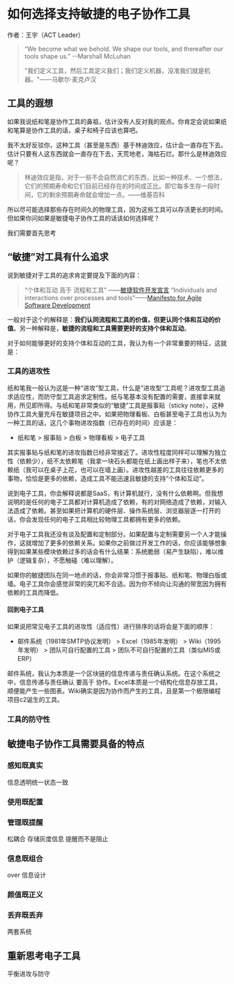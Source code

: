 # 如何选择支持敏捷的电子协作工具

作者：王宇（ACT Leader）

> “We become what we behold. We shape our tools, and thereafter our tools shape us.” --Marshall McLuhan
>
> "我们定义工具，然后工具定义我们；我们定义机器，没准我们就是机器。"——马歇尔·麦克卢汉

## 工具的遐想

如果我说纸和笔是协作工具的鼻祖，估计没有人反对我的观点。你肯定会说如果纸和笔算是协作工具的话，桌子和椅子应该也算吧。

我不太好反驳你，这种工具（甚至是东西）基于林迪效应，估计会一直存在下去。估计只要有人这东西就会一直存在下去，天荒地老，海枯石烂。那什么是林迪效应呢？

> 林迪效应是指，对于一些不会自然消亡的东西，比如一种技术、一个想法，它们的预期寿命和它们目前已经存在的时间成正比。即它每多生存一段时间，它的剩余预期寿命就会增加一点。——维基百科

所以尽可能选择那些存在时间久的物理工具，因为这些工具可以存活更长的时间。但如果你问如果是敏捷电子协作工具的话该如何选择呢？

我们需要首先思考

## “敏捷”对工具有什么追求

说到敏捷对于工具的追求肯定要提及下面的内容：

> “个体和互动 高于 流程和工具” ——[敏捷软件开发宣言](https://agilemanifesto.org/iso/zhchs/manifesto.html)
> “Individuals and interactions over processes and tools”——[Manifesto for Agile Software Development](https://agilemanifesto.org/iso/en/manifesto.html)

一般对于这个的解释是：**我们认同流程和工具的价值，但更认同个体和互动的价值**。另一种解释是，**敏捷的流程和工具需要更好的支持个体和互动**。

对于如何能够更好的支持个体和互动的工具，我认为有一个非常重要的特征，这就是：

### 工具的进攻性

纸和笔我一般认为这是一种“进攻”型工具，什么是“进攻型”工具呢？进攻型工具追求适应性，而防守型工具追求定制性。纸与笔基本没有配置的需要，直接拿来就用，所见即所得。与纸和笔非常类似的“敏捷”工具是报事贴（sticky note），这种协作工具大量充斥在敏捷项目之中。如果把物理看板、白板甚至电子工具也认为为一种工具的话，这几个事物进攻指数（已存在的时间）应该是：

* 纸和笔 > 报事贴 > 白板 > 物理看板 > 电子工具

其实报事贴与纸和笔的进攻指数已经非常接近了。进攻性程度同样可以理解为独立性（依赖少），纸不太依赖笔（我拿一块石头都能在纸上画出样子来），笔也不太依赖纸（我可以在桌子上花，也可以在墙上画）。进攻性越差的工具往往依赖更多的事物，恰恰是更多的依赖，造成工具不能迅速且敏捷的支持“个体和互动”。

说到电子工具，你会解释说都是SaaS，有计算机就行，没有什么依赖啊。但我想说明的是任何的电子工具都对计算机造成了依赖，有的对网络造成了依赖，对输入法造成了依赖。甚至如果把计算机的硬件层、操作系统层、浏览器层逐一打开的话，你会发现任何的电子工具相比较物理工具都拥有更多的依赖。

对于电子工具我还没有谈及配置和定制部分。如果配置与定制需要另一个人才能操作，这就增加了更多的依赖关系。如果你之前做过开发工作的话，你应该能够想象得到如果某些模块依赖过多的话会有什么结果：系统脆弱（易产生缺陷），难以维护（逻辑复杂），不愿触碰（难以理解）。

如果你的敏捷团队在同一地点的话，你会非常习惯于报事贴、纸和笔、物理白版或墙。电子工具你会感觉非常的突兀和不合适。因为你不倾向让沟通的带宽因为拥有依赖的工具而降低。

#### 回到电子工具

如果说把常见电子工具的进攻性（适应性）进行排序的话将会是下面的顺序：

* 邮件系统（1981年SMTP协议发明） > Excel（1985年发明） > Wiki（1995年发明） > 团队可自行配置的工具 > 团队不可自行配置的工具（类似MIS或ERP）

邮件系统，我认为本质是一个区块链的信息传递与责任确认系统。在这个系统之中，信息传递与责任确认 要高于 协作。Excel本质是一个结构化信息存放工具，顺便能产生一些图表。Wiki确实是因为协作而产生的工具，且是第一个极限编程项目c2诞生的工具。



### 工具的防守性

## 敏捷电子协作工具需要具备的特点

### 感知既真实

信息透明统一状态一致

### 使用既配置

### 管理既提醒

松耦合
存储灰度信息
提醒而不是阻止

### 信息既组合

 over 信息设计

### 颜值既正义


### 丢弃既丢弃

两套系统

## 重新思考电子工具

平衡进攻与防守

